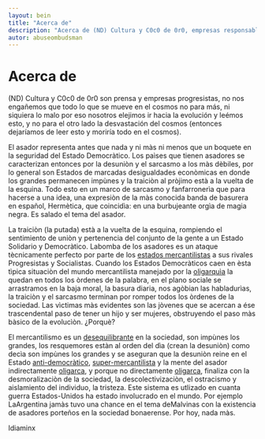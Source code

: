 ```yaml
---
layout: bein
title: "Acerca de"
description: "Acerca de (ND) Cultura y C0c0 de 0r0, empresas responsables de este sitio."
autor: abuseombudsman
---
```


# Acerca de

(ND) Cultura y C0c0 de 0r0 son prensa y empresas progresistas, no nos engañemos que todo lo que se mueve en el cosmos no para más, ni siquiera lo malo por eso nosotros elejimos
ir hacia la evolución y leémos esto, y no para el otro lado la desvastación del cosmos (entonces dejaríamos de leer esto y moriría todo en el cosmos).

El asador representa antes que nada y ni màs ni menos que un boquete en la seguridad del Estado Democràtico. Los paìses que tienen asadores se caracterizan
entonces por la desuniòn y el sarcasmo a los màs dèbiles, por lo general son Estados de marcadas desigualdades econòmicas en donde los grandes permanecen impùnes 
y la traiciòn al pròjimo està a la vuelta de la esquina. Todo esto en un marco de sarcasmo y fanfarronerìa que para hacerse a una idea, una expresiòn de la màs conocida 
banda de basurera en español, Hermètica, que coincidìa: en una burbujeante orgìa de magia negra. Es salado el tema del asador.

La traiciòn (la putada) està a la vuelta de la esquina, rompiendo el sentimiento de uniòn y pertenencia del conjunto de la gente a un Estado Solidario y Democràtico. Labomba 
de los asadores es un ataque tècnicamente perfecto por parte de los <a href="//punto-o-elemento-negativo">estados mercantilistas</a> a sus rivales Progresistas y Socialistas. Cuando 
los Estados Democràticos caen en èsta tìpica situaciòn del mundo mercantilista manejado por la <a href="//punto-o-elemento-negativo">oligarquìa</a> la quedan en todos los òrdenes de la 
palabra, en el plano sociale se arrastramos en la baja moral, la basura diaria, nos agòbian las habladurìas, la traiciòn y el sarcasmo terminan por romper todos los òrdenes de la 
sociedad. Las vìctimas màs evidentes son las jòvenes que se acercan a ése trascendental paso de tener un hijo y ser mujeres, obstruyendo el paso màs bàsico de la evolucìòn. ¿Porquè?

El mercantilismo es un <a href="//accion-negativa">desequilibrante</a> en la sociedad, son impùnes los grandes, los resquemores estàn al orden del dìa (crean la desuniòn) 
como decìa son impùnes los grandes y se aseguran que la desuniòn reine en el Estado <a href="//punto-o-elemento-negativo">anti-democràtico</a>, <a href="//punto-o-elemento-negativo">super-mercantilista</a> 
y la mente del asador indirectamente <a href="//punto-o-elemento-negativo">oligarca</a>, y porque no directamente <a href="//punto-o-elemento-negativo">oligarca</a>, finaliza con la desmoralizaciòn de la sociedad, 
la descolectivizaciòn, el ostracismo y aislamiento del individuo, la tristeza. Este sistema es utlizado en cuanta guerra Estados-Unidos ha estado involucrado en el mundo. Por ejemplo LaArgentina jamàs 
tuvo una chance en el tema deMalvinas con la existencia de asadores porteños en la sociedad bonaerense. Por hoy, nada màs.

Idiaminx

